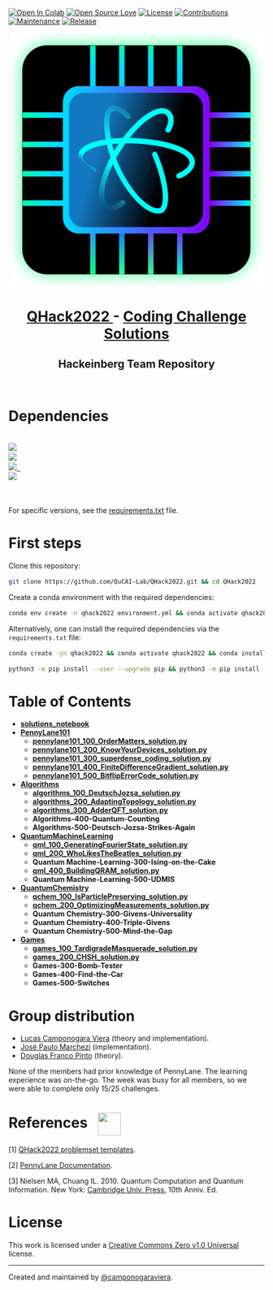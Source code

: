 [![Open In Colab](https://colab.research.google.com/assets/colab-badge.svg)](https://colab.research.google.com/github/QuCAI-Lab/QHack2022/blob/dev/solutions_notebook.ipynb)
[![Open Source Love](https://badges.frapsoft.com/os/v1/open-source.png?v=103)](#)
[![License](https://img.shields.io/github/license/QuCAI-Lab/QHack2022.svg?logo=CreativeCommons&style=flat-square)](https://github.com/QuCAI-Lab/QHack2022/blob/dev/LICENSE.md)
[![Contributions](https://img.shields.io/badge/contributions-welcome-orange?style=flat-square)](#)
[![Maintenance](https://img.shields.io/badge/Maintained%3F-yes-green.svg)](https://github.com/QuCAI-Lab/QHack2022/graphs/commit-activity)
[![Release](https://img.shields.io/github/release/QuCAI-Lab/QHack2022.svg)](https://github.com/QuCAI-Lab/QHack2022/releases)
<!-- [![version](https://img.shields.io/badge/version-0.0.1-blue)](#) -->

<div align="center">
  <a href="https://qucai-lab.github.io/"><img src="https://github.com/QuCAI-Lab/qucai-lab.github.io/blob/main/assets/QuCAI-Lab.png" height="500" width="500" /></a>
</div>

<div align="center">
  <h1> <a href="https://qhack.ai/"> QHack2022 </a> -  <a href="https://qhack.ai/events/#coding-challenges">Coding Challenge Solutions</a> </h1>
  <h2> Hackeinberg Team Repository</h2>
  
</div>
<br>

<!--  -->

# Dependencies

<code>
<a href="https://www.python.org/"><img height="27" src="https://www.python.org/static/img/python-logo.png">
<a href="https://numpy.org/"><img height="27" src="https://numpy.org/images/logo.svg">
<a href="https://matplotlib.org"><img height="27" src="https://matplotlib.org/_static/images/logo2.svg"> 
<a href="https://pennylane.ai/"><img height="27" src="https://pennylane.ai/img/xanadu_x.png"></a>
</code>
<br>
<br>

For specific versions, see the [requirements.txt](requirements.txt) file.

# First steps

Clone this repository:
```bash
git clone https://github.com/QuCAI-Lab/QHack2022.git && cd QHack2022
```
Create a conda environment with the required dependencies:
```bash
conda env create -n qhack2022 environment.yml && conda activate qhack2022
```
Alternatively, one can install the required dependencies via the `requirements.txt` file:
```bash
conda create -yn qhack2022 && conda activate qhack2022 && conda install -yc conda-forge pip==22.0.3
```
```bash
python3 -m pip install --user --upgrade pip && python3 -m pip install -r requirements.txt
```

# Table of Contents

- **[solutions_notebook](solutions_notebook.ipynb)**
- **[PennyLane101](pennylane101)**
  - **[pennylane101_100_OrderMatters_solution.py](https://github.com/QuCAI-Lab/QHack2022/tree/dev/pennylane101/pennylane101_100_OrderMatters_solution.py)**
  - **[pennylane101_200_KnowYourDevices_solution.py](https://github.com/QuCAI-Lab/QHack2022/tree/dev/pennylane101/pennylane101_200_KnowYourDevices_solution.py)**
  - **[pennylane101_300_superdense_coding_solution.py](https://github.com/QuCAI-Lab/QHack2022/tree/dev/pennylane101/pennylane101_300_superdense_coding_solution.py)**
  - **[pennylane101_400_FiniteDifferenceGradient_solution.py](https://github.com/QuCAI-Lab/QHack2022/tree/dev/pennylane101/pennylane101_400_FiniteDifferenceGradient_solution.py)**
  - **[pennylane101_500_BitflipErrorCode_solution.py](https://github.com/QuCAI-Lab/QHack2022/tree/dev/pennylane101/pennylane101_500_BitflipErrorCode_solution.py)**
- **[Algorithms](quantum_algorithms)**
  - **[algorithms_100_DeutschJozsa_solution.py](https://github.com/QuCAI-Lab/QHack2022/tree/dev/quantum_algorithms/algorithms_100_DeutschJozsa_solution.py)**
  - **[algorithms_200_AdaptingTopology_solution.py](https://github.com/QuCAI-Lab/QHack2022/tree/dev/quantum_algorithms/algorithms_200_AdaptingTopology_solution.py)**
  - **[algorithms_300_AdderQFT_solution.py](https://github.com/QuCAI-Lab/QHack2022/tree/dev/quantum_algorithms/algorithms_300_AdderQFT_solution.py)**
  - **Algorithms-400-Quantum-Counting**
  - **Algorithms-500-Deutsch-Jozsa-Strikes-Again**
- **[QuantumMachineLearning](quantum_machine_learning)**
  - **[qml_100_GeneratingFourierState_solution.py](https://github.com/QuCAI-Lab/QHack2022/tree/dev/quantum_machine_learning/qml_100_GeneratingFourierState_solution.py)** 
  - **[qml_200_WhoLikesTheBeatles_solution.py](https://github.com/QuCAI-Lab/QHack2022/tree/dev/quantum_machine_learning/qml_200_WhoLikesTheBeatles_solution.py)**
  - **Quantum Machine-Learning-300-Ising-on-the-Cake**
  - **[qml_400_BuildingQRAM_solution.py](https://github.com/QuCAI-Lab/QHack2022/tree/dev/quantum_machine_learning/qml_400_BuildingQRAM_solution.py)**
  - **Quantum Machine-Learning-500-UDMIS**
- **[QuantumChemistry](quantum_chemistry)**
  - **[qchem_100_IsParticlePreserving_solution.py](https://github.com/QuCAI-Lab/QHack2022/tree/dev/quantum_chemistry/qchem_100_IsParticlePreserving_solution.py)** 
  - **[qchem_200_OptimizingMeasurements_solution.py](https://github.com/QuCAI-Lab/QHack2022/tree/dev/quantum_chemistry/qchem_200_OptimizingMeasurements_solution.py)**
  - **Quantum Chemistry-300-Givens-Universality**
  - **Quantum Chemistry-400-Triple-Givens**
  - **Quantum Chemistry-500-Mind-the-Gap**
- **[Games](quantum_games)**
  - **[games_100_TardigradeMasquerade_solution.py](https://github.com/QuCAI-Lab/QHack2022/tree/dev/quantum_games/games_100_TardigradeMasquerade_solution.py)**  
  - **[games_200_CHSH_solution.py](https://github.com/QuCAI-Lab/QHack2022/tree/dev/quantum_games/games_200_CHSH_solution.py)** 
  - **Games-300-Bomb-Tester** 
  - **Games-400-Find-the-Car** 
  - **Games-500-Switches** 

# Group distribution
  
- [Lucas Camponogara Viera](https://github.com/camponogaraviera) (theory and implementation).
- [José Paulo Marchezi](https://github.com/zemarchezi) (implementation).
- [Douglas Franco Pinto](https://www.linkedin.com/in/douglas-pinto-89466b7a/) (theory).
  
None of the members had prior knowledge of PennyLane. The learning experience was on-the-go. The week was busy for all members, so we were able to complete only 15/25 challenges.
  
# References &nbsp; <a href="#"><img valign="middle" height="45px" src="https://img.icons8.com/book" width="45" hspace="0px" vspace="0px"></a> 

\[1] [QHack2022 problemset templates](https://github.com/XanaduAI/QHack/tree/master/Coding_Challenges).

[2] [PennyLane Documentation](https://pennylane.readthedocs.io/en/stable/).

[3] Nielsen MA, Chuang IL. 2010. Quantum Computation and Quantum Information. New York: [Cambridge Univ. Press.](https://doi.org/10.1017/CBO9780511976667) 10th Anniv. Ed.

# License

This work is licensed under a [Creative Commons Zero v1.0 Universal](LICENSE.md) license.

<hr>

Created and maintained by [@camponogaraviera][1].

[1]: https://github.com/camponogaraviera
